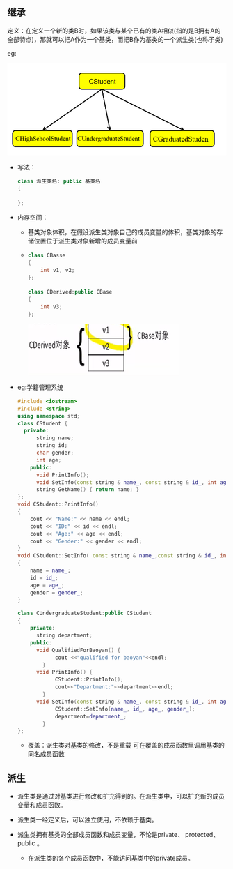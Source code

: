 ## 继承

定义：在定义一个新的类B时，如果该类与某个已有的类A相似(指的是B拥有A的全部特点)，那就可以把A作为一个基类，而把B作为基类的一个派生类(也称子类)  

eg:

![img](https://github.com/Qasak/cpp_notes/blob/master/3.%E7%BB%A7%E6%89%BF%E5%92%8C%E6%B4%BE%E7%94%9F/%E9%9C%80%E8%A6%81%E7%BB%A7%E6%89%BF%E6%9C%BA%E5%88%B6%E7%9A%84%E4%BE%8B%E5%AD%90.png)



+ 写法：

  ```c++
  class 派生类名: public 基类名
  {
  
  };
  ```

+ 内存空间：

  + 基类对象体积，在假设派生类对象自己的成员变量的体积，基类对象的存储位置位于派生类对象新增的成员变量前

  + ```c++
    class CBasse
    {
        int v1, v2;
    };
    
    class CDerived:public CBase
    {
    	int v3;    
    };
    ```

    ![img](https://github.com/Qasak/cpp_notes/blob/master/3.%E7%BB%A7%E6%89%BF%E5%92%8C%E6%B4%BE%E7%94%9F/%E6%B4%BE%E7%94%9F%E7%B1%BB%E7%9A%84%E5%86%85%E5%AD%98%E7%A9%BA%E9%97%B4.png)

+ eg:学籍管理系统

  ```c++
  #include <iostream>
  #include <string>
  using namespace std;
  class CStudent {
  	private:
      	string name;
      	string id;
      	char gender;
      	int age;
      public:
      	void PrintInfo();
      	void SetInfo(const string & name_, const string & id_, int age_, char gender_);
      	string GetName() { return name; }
  };
  void CStudent::PrintInfo()
  {
      cout << "Name:" << name << endl;
      cout << "ID:" << id << endl;
      cout << "Age:" << age << endl;
      cout << "Gender:" << gender << endl;
  }
  void CStudent::SetInfo( const string & name_,const string & id_, int age_,char gender_ )
  {
      name = name_;
      id = id_;
      age = age_;
      gender = gender_;
  }
  
  ```

  ```c++
  class CUndergraduateStudent:public CStudent
  {
      private:
      	string department;
      public:
      	void QualifiedForBaoyan() {
              cout <<"qualified for baoyan"<<endl;
          }
      	void PrintInfo() {
              CStudent::PrintInfo();
              cout<<"Department:"<<department<<endl;
          }
      	void SetInfo(const string & name_, const string & id_, int age_, char gender_, const string & department_) {
              CStudent::SetInfo(name_, id_, age_, gender_);
              department=department_;
          }
  };
  ```

  + 覆盖：派生类对基类的修改，不是重载
    可在覆盖的成员函数里调用基类的同名成员函数



## 派生

+ 派生类是通过对基类进行修改和扩充得到的。在派生类中，可以扩充新的成员变量和成员函数。  

+ 派生类一经定义后，可以独立使用，不依赖于基类。  

+ 派生类拥有基类的全部成员函数和成员变量，不论是private、 protected、 public 。
  + 在派生类的各个成员函数中，不能访问基类中的private成员。  